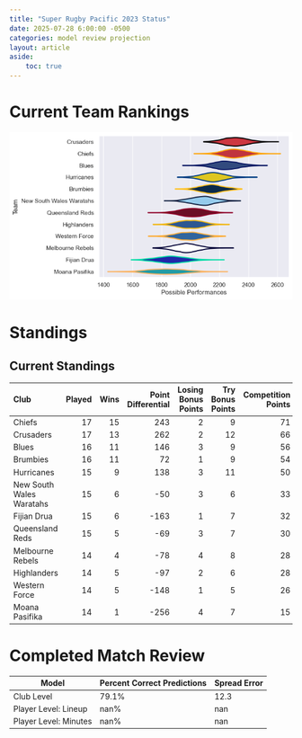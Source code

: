 ```yaml
---  
title: "Super Rugby Pacific 2023 Status"  
date: 2025-07-28 6:00:00 -0500  
categories: model review projection  
layout: article  
aside:  
    toc: true  
---
```

# Current Team Rankings


![Club Rankings](plots/rankings_Super_Rugby_Pacific_2023.png)
# Standings

## Current Standings


| Club                     |   Played |   Wins |   Point Differential |   Losing Bonus Points |   Try Bonus Points |   Competition Points |
|:-------------------------|---------:|-------:|---------------------:|----------------------:|-------------------:|---------------------:|
| Chiefs                   |       17 |     15 |                  243 |                     2 |                  9 |                   71 |
| Crusaders                |       17 |     13 |                  262 |                     2 |                 12 |                   66 |
| Blues                    |       16 |     11 |                  146 |                     3 |                  9 |                   56 |
| Brumbies                 |       16 |     11 |                   72 |                     1 |                  9 |                   54 |
| Hurricanes               |       15 |      9 |                  138 |                     3 |                 11 |                   50 |
| New South Wales Waratahs |       15 |      6 |                  -50 |                     3 |                  6 |                   33 |
| Fijian Drua              |       15 |      6 |                 -163 |                     1 |                  7 |                   32 |
| Queensland Reds          |       15 |      5 |                  -69 |                     3 |                  7 |                   30 |
| Melbourne Rebels         |       14 |      4 |                  -78 |                     4 |                  8 |                   28 |
| Highlanders              |       14 |      5 |                  -97 |                     2 |                  6 |                   28 |
| Western Force            |       14 |      5 |                 -148 |                     1 |                  5 |                   26 |
| Moana Pasifika           |       14 |      1 |                 -256 |                     4 |                  7 |                   15 |



# Completed Match Review


| Model | Percent Correct Predictions | Spread Error |
| ------ | ------ | ------ |
| Club Level | 79.1% | 12.3 |
| Player Level: Lineup | nan% | nan |
| Player Level: Minutes | nan% | nan |

